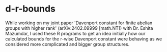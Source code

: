 # d-r-bounds
While working on my joint paper 'Davenport constant for finite abelian groups with higher rank' (arXiv:2402.09999 [math.NT]) with Dr. Eshita Mazumdar, I used these R programs to get an idea initially how our calculated bounds for the r-wise Davenport constant were behaving as we considered more complicated and bigger group structures.
